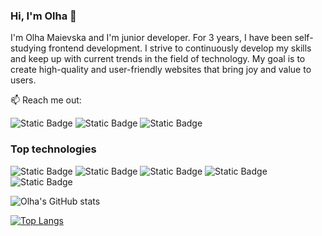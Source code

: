### Hi, I'm Olha 👋

I'm Olha Maievska and I'm junior developer. For 3 years, I have been self-studying frontend development. I strive to continuously develop my skills and keep up with current trends in the field of technology. My goal is to create high-quality and user-friendly websites that bring joy and value to users.

:mailbox: Reach me out:

![Static Badge](https://img.shields.io/badge/Olha_Maievska-blue?logo=linkedin&logoColor=%23ffffff&link=https%3A%2F%2Fwww.linkedin.com%2Fin%2Folha-maievska-b884202aa%2F) ![Static Badge](https://img.shields.io/badge/Olha_Maievska-blue?logo=facebook&link=https%3A%2F%2Fwww.facebook.com%2Folha.maievska.3) ![Static Badge](https://img.shields.io/badge/Olha_Maievska-red?logo=gmail&logoColor=%23ffffff&link=mailto%3Aolhamaievska91%40gmail.com)

### Top technologies

![Static Badge](https://img.shields.io/badge/react-blue?logo=react&logoColor=%23ffffff&labelColor=%23000) ![Static Badge](https://img.shields.io/badge/javascript-gold?logo=javascript&logoColor=%23ffffff)
![Static Badge](https://img.shields.io/badge/typescript-%231E90FF?logo=typescript&logoColor=%23ffffff) ![Static Badge](https://img.shields.io/badge/tailwindcss-%2300BFFF?logo=tailwindcss&logoColor=%23ffffff) ![Static Badge](https://img.shields.io/badge/RTK-%238A2BE2?logo=redux&logoColor=%23ffffff)

![Olha's GitHub stats](https://github-readme-stats.vercel.app/api?username=Olha-Maievska&show_icons=true&theme=transparent)

[![Top Langs](https://github-readme-stats.vercel.app/api/top-langs/?username=Olha-Maievska&layout=compact)](https://github.com/Olha-Maievska/github-readme-stats)












